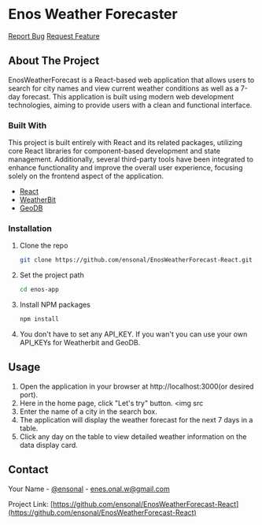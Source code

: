 
<br/>
<div>

<h1>Enos Weather Forecaster</h1>

<a href="https://github.com/ensonal/EnosWeatherForecast-React/issues/new?labels=bug&template=bug-report---.md">Report Bug</a>
<a href="https://github.com/ensonal/EnosWeatherForecast-React/issues/new?labels=enhancement&template=feature-request---.md">Request Feature</a>

</div>

## About The Project

EnosWeatherForecast is a React-based web application that allows users to search for city names and view current weather conditions as well as a 7-day forecast. This application is built using modern web development technologies, aiming to provide users with a clean and functional interface.

### Built With

This project is built entirely with React and its related packages, utilizing core React libraries for component-based development and state management. Additionally, several third-party tools have been integrated to enhance functionality and improve the overall user experience, focusing solely on the frontend aspect of the application.

- [React](https://reactjs.org)
- [WeatherBit](https://www.weatherbit.io/)
- [GeoDB](https://rapidapi.com/wirefreethought/api/geodb-cities)
### Installation

1. Clone the repo
   ```sh
   git clone https://github.com/ensonal/EnosWeatherForecast-React.git
   ```
2. Set the project path
   ```sh
   cd enos-app
   ```
3. Install NPM packages
   ```sh
   npm install
   ```
4. You don't have to set any API_KEY. If you wan't you can use your own API_KEYs for Weatherbit and GeoDB.
## Usage

1. Open the application in your browser at http://localhost:3000(or desired port).
2. Here in the home page, click "Let's try" button.
<img src
4. Enter the name of a city in the search box.
5. The application will display the weather forecast for the next 7 days in a table.
6. Click any day on the table to view detailed weather information on the data display card.
## Contact

Your Name - [@ensonal](https://github.com/ensonal) - enes.onal.w@gmail.com

Project Link: [https://github.com/ensonal/EnosWeatherForecast-React](https://github.com/ensonal/EnosWeatherForecast-React)

